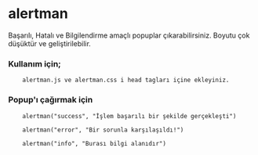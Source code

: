 # alertman

  Başarılı, Hatalı ve Bilgilendirme amaçlı popuplar çıkarabilirsiniz.
  Boyutu çok düşüktür ve geliştirilebilir.

### Kullanım için;
        alertman.js ve alertman.css i head tagları içine ekleyiniz.
 ### Popup'ı çağırmak için
        alertman("success", "İşlem başarılı bir şekilde gerçekleşti")
 
        alertman("error", "Bir sorunla karşılaşıldı!")
 
        alertman("info", "Burası bilgi alanıdır")  

